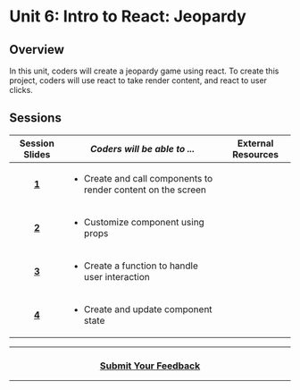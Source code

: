 # Unit 6: Intro to React: Jeopardy

## Overview
In this unit, coders will create a jeopardy game using react. To create this project, coders will use react to take render content, and react to user clicks.

## Sessions 
|Session Slides|*Coders will be able to ...*|External Resources
|:-------:|-------|:-------:|
|[**1**](https://docs.google.com/presentation/d/1KgmUcs_E70mZEY4Rb5ZSmasZk4QO3gAweoztpB19nls/edit#slide=id.g598fc86c5a_0_0)|<ul><li>Create and call components to render content on the screen</li></ul>||
|[**2**](https://drive.google.com/open?id=1iv-V79UIFxxQE11MUA7kyYrtpjy6PjyqldZooBBTFxY)|<ul><li>Customize component using props</li></ul> ||
|[**3**](https://drive.google.com/open?id=1t7D8NQ0hWlW0Vybop_kPJpsmByQWDwpCNOmCvuXDUOI)|<ul><li>Create a function to handle user interaction</li></ul>||
|[**4**](https://drive.google.com/open?id=1pCXptuSh3w5A4kWWnO2-bnvfsrSAHTUE29uqAh01XZU)|<ul><li>Create and update component state</li></ul>||

----
<h3 align="center"><a href="https://docs.google.com/forms/d/e/1FAIpQLSfiZv1Y0U4Fr5k2iFVWRIVg2x7Su-r1hLoH0qb5RCMlNsxUjQ/viewform">Submit Your Feedback</a> </h3>

----
